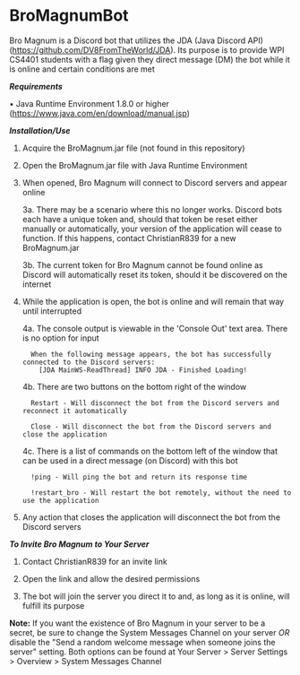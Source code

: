 # BroMagnumBot

Bro Magnum is a Discord bot that utilizes the JDA (Java Discord API) (https://github.com/DV8FromTheWorld/JDA). Its purpose is to provide WPI CS4401 students with a flag given they direct message (DM) the bot while it is online and certain conditions are met

***Requirements***

• Java Runtime Environment 1.8.0 or higher (https://www.java.com/en/download/manual.jsp)

***Installation/Use***

1.  Acquire the BroMagnum.jar file (not found in this repository)

2.  Open the BroMagnum.jar file with Java Runtime Environment

3.  When opened, Bro Magnum will connect to Discord servers and appear online
      
      3a. There may be a scenario where this no longer works. Discord bots each have a unique token and, should that token be reset either manually or automatically, your version of the application will cease to function. If this happens, contact ChristianR839 for a new BroMagnum.jar
      
      3b. The current token for Bro Magnum cannot be found online as Discord will automatically reset its token, should it be discovered on the internet

4.  While the application is open, the bot is online and will remain that way until interrupted
      
      4a. The console output is viewable in the 'Console Out' text area. There is no option for input
          
          When the following message appears, the bot has successfully connected to the Discord servers:
            [JDA MainWS-ReadThread] INFO JDA - Finished Loading!
      
      4b. There are two buttons on the bottom right of the window
          
          Restart - Will disconnect the bot from the Discord servers and reconnect it automatically
          
          Close - Will disconnect the bot from the Discord servers and close the application
      
      4c. There is a list of commands on the bottom left of the window that can be used in a direct message (on Discord) with this bot
          
          !ping - Will ping the bot and return its response time
          
          !restart_bro - Will restart the bot remotely, without the need to use the application

5. Any action that closes the application will disconnect the bot from the Discord servers

***To Invite Bro Magnum to Your Server***

1. Contact ChristianR839 for an invite link

2. Open the link and allow the desired permissions

3. The bot will join the server you direct it to and, as long as it is online, will fulfill its purpose

**Note:** If you want the existence of Bro Magnum in your server to be a secret, be sure to change the System Messages Channel on your server *OR* disable the "Send a random welcome message when someone joins the server" setting. Both options can be found at Your Server > Server Settings > Overview > System Messages Channel
